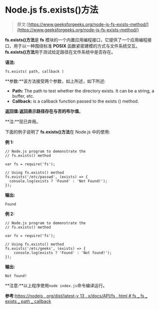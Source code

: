 # Node.js fs.exists()方法

> 原文:[https://www.geeksforgeeks.org/node-js-fs-exists-method/](https://www.geeksforgeeks.org/node-js-fs-exists-method/)

**fs.exists()方法**是 **fs** 模块的一个内置应用编程接口，它提供了一个应用编程接口，用于以一种围绕标准 **POSIX** 函数紧密建模的方式与文件系统交互。 **fs.exists()方法**用于测试给定路径在文件系统中是否存在。

**语法:**

```
fs.exists( path, callback )
```

**参数:**该方法接受两个参数，如上所述，如下所述:

*   **Path:** The path to test whether the directory exists. It can be a string, a buffer, etc.
*   **Callback:** is a callback function passed to the exists () method.

**返回值:**返回表示路径存在与否的**布尔值**。

**注:**现已弃用。

下面的例子说明了 **fs.exists()方法**在 Node.js 中的使用:

**例 1:**

```
// Node.js program to demonstrate the 
// fs.exists() method

var fs = require('fs');

// Using fs.exists() method
fs.exists('/etc/passwd', (exists) => {
  console.log(exists ? 'Found' : 'Not Found!');
});
```

**输出:**

```
Found

```

**例 2:**

```
// Node.js program to demonstrate the 
// fs.exists() method

var fs = require('fs');

// Using fs.exists() method
fs.exists('/etc/geeks', (exists) => {
    console.log(exists ? 'Found' : 'Not found!');
});
```

**输出:**

```
Not found!

```

**注意:**以上程序使用`node index.js`命令编译运行。

**参考:**[https://nodejs . org/dist/latest-v 13 . x/docs/API/fs . html # fs _ fs _ exists _ path _ callback](https://nodejs.org/dist/latest-v13.x/docs/api/fs.html#fs_fs_exists_path_callback)